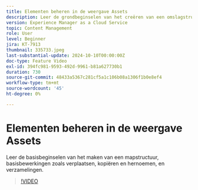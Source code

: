 ```yaml
---
title: Elementen beheren in de weergave Assets
description: Leer de grondbeginselen van het creëren van een omslagstructuur, en basisverrichtingen zoals beweging, exemplaar en anders noemen.
version: Experience Manager as a Cloud Service
topic: Content Management
role: User
level: Beginner
jira: KT-7913
thumbnail: 335733.jpeg
last-substantial-update: 2024-10-10T00:00:00Z
doc-type: Feature Video
exl-id: 394fc981-9593-492d-9961-b81a627730b1
duration: 730
source-git-commit: 48433a5367c281cf5a1c106b08a1306f1b0e8ef4
workflow-type: tm+mt
source-wordcount: '45'
ht-degree: 0%

---
```


# Elementen beheren in de weergave Assets

Leer de basisbeginselen van het maken van een mapstructuur, basisbewerkingen zoals verplaatsen, kopiëren en hernoemen, en verzamelingen.

>[!VIDEO](https://video.tv.adobe.com/v/335733?quality=12&learn=on)
